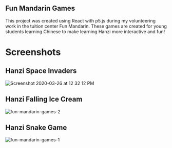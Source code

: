 ## Fun Mandarin Games
This project was created using React with p5.js during my volunteering work in the tuition center Fun Mandarin. These games are created for young students learning Chinese to make learning Hanzi more interactive and fun!

# Screenshots

## Hanzi Space Invaders
![Screenshot 2020-03-26 at 12 32 12 PM](https://user-images.githubusercontent.com/25546711/77610576-0fbee880-6f5e-11ea-83ff-dc1b640f9198.png)
## Hanzi Falling Ice Cream
![fun-mandarin-games-2](https://user-images.githubusercontent.com/25546711/77610582-13eb0600-6f5e-11ea-920d-a6b8c788ff7e.png)
## Hanzi Snake Game
![fun-mandarin-games-1](https://user-images.githubusercontent.com/25546711/77610656-43017780-6f5e-11ea-95d2-e831f3765c70.png)
